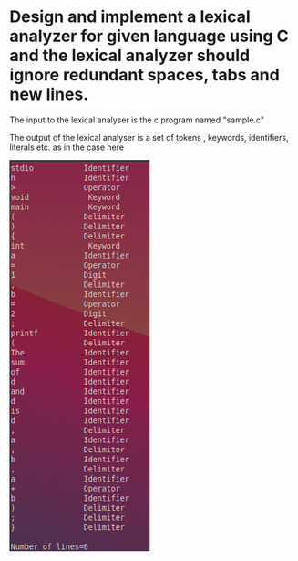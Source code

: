 # Design and implement a lexical analyzer for given language using C and the lexical analyzer should ignore redundant spaces, tabs and new lines.

The input to the lexical analyser is the c program named "sample.c"

The output of the lexical analyser is a set of tokens , keywords, identifiers, literals etc. as in the case here 

<kbd><img src="https://github.com/MaheshBabu11/S7-CSE-Compiler-lab-KTU/blob/main/exp1/output.png" /></kbd>
